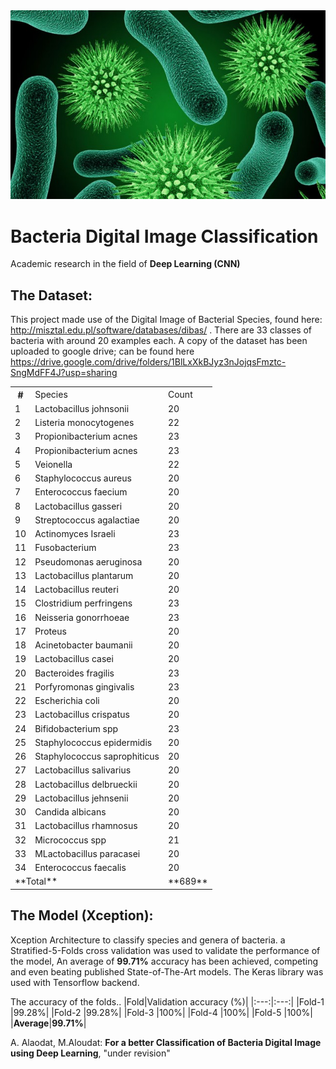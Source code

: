 
 <img src="assets/Scientists-Have-Discovered-A-Bacteria-Species-Thats-Feeds-Upon-Electricity-12-640x384.jpg" raw="true" alt="For a better Classification of Bacteria Digital Image using Deep Learning"/>

 
# Bacteria Digital Image Classification

Academic research in the field of **Deep Learning (CNN)**

## The Dataset:

This project made use of the Digital Image of Bacterial Species, found here: http://misztal.edu.pl/software/databases/dibas/ . There are 33 classes of bacteria with around 20 examples each. A copy of the dataset has been uploaded to google drive; can be found here https://drive.google.com/drive/folders/1BlLxXkBJyz3nJojqsFmztc-SngMdFF4J?usp=sharing 


<table>
 <tr>
  <th>#</th>
  <td>Species</td>
  <td>Count</td>
 </tr>
 <tr>
  <td>1</td>
  <td>Lactobacillus johnsonii</td>
  <td>20</td>
 </tr>
 
 <tr>
  <td>2</td> 
  <td>Listeria monocytogenes</td> 
  <td>22</td>
 </tr>

 <tr>
  <td>3</td> 
  <td>Propionibacterium acnes</td> 
  <td>23</td>
 </tr>
 
 <tr>
  <td>4</td> 
  <td>Propionibacterium acnes</td> 
  <td>23</td>
 </tr>
 
 <tr>
  <td>5</td> 
  <td>Veionella</td> 
  <td>22</td>
 </tr>
 
 <tr>
  <td>6</td> 
  <td>Staphylococcus aureus</td> 
  <td>20</td>
 </tr>
 
 <tr>
  <td>7</td> 
  <td>Enterococcus faecium</td> 
  <td>20</td>
 </tr>
 
 <tr>
  <td>8</td> 
  <td>Lactobacillus gasseri</td> 
  <td>20</td>
 </tr>
 
 <tr>
  <td>9</td> 
  <td>Streptococcus agalactiae</td> 
  <td>20</td>
 </tr>
 
 <tr>
  <td>10</td> 
  <td>Actinomyces Israeli</td> 
  <td>23</td>
 </tr>
 
 <tr>
  <td>11</td> 
  <td>Fusobacterium</td> 
  <td>23</td>
 </tr>
 
 <tr>
  <td>12</td> 
  <td>Pseudomonas aeruginosa</td> 
  <td>20</td>
 </tr>
 
 <tr>
  <td>13</td> 
  <td>Lactobacillus plantarum</td> 
  <td>20</td>
 </tr>
 
 <tr>
  <td>14</td> 
  <td>Lactobacillus reuteri</td> 
  <td>20</td>
 </tr>
 
 <tr>
  <td>15</td> 
  <td>Clostridium perfringens</td> 
  <td>23</td>
 </tr>
 
 <tr>
  <td>16</td> 
  <td>Neisseria gonorrhoeae</td> 
  <td>23</td>
 </tr>
 
 <tr>
  <td>17</td> 
  <td>Proteus</td> 
  <td>20</td>
 </tr>
 
 <tr>
  <td>18</td> 
  <td>Acinetobacter baumanii</td> 
  <td>20</td>
 </tr>
 
 <tr>
  <td>19</td> 
  <td>Lactobacillus casei</td> 
  <td>20</td>
 </tr>
 
  
 <tr>
  <td>20</td> 
  <td>Bacteroides fragilis</td> 
  <td>23</td>
 </tr>
  
 <tr>
  <td>21</td> 
  <td>Porfyromonas gingivalis</td> 
  <td>23</td>
 </tr>
  
 <tr>
  <td>22</td> 
  <td>Escherichia coli</td> 
  <td>20</td>
 </tr>
  
 <tr>
  <td>23</td> 
  <td>Lactobacillus crispatus</td> 
  <td>20</td>
 </tr>
  
 <tr>
  <td>24</td> 
  <td>Bifidobacterium spp</td> 
  <td>23</td>
 </tr>
  
 <tr>
  <td>25</td> 
  <td>Staphylococcus epidermidis</td> 
  <td>20</td>
 </tr>
  
 <tr>
  <td>26</td> 
  <td>Staphylococcus saprophiticus</td> 
  <td>20</td>
 </tr>
  
 <tr>
  <td>27</td> 
  <td>Lactobacillus salivarius</td> 
  <td>20</td>
 </tr>
  
 <tr>
  <td>28</td> 
  <td>Lactobacillus delbrueckii</td> 
  <td>20</td>
 </tr>
  
 <tr>
  <td>29</td> 
  <td>Lactobacillus jehnsenii</td> 
  <td>20</td>
 </tr>
 
  <tr>
  <td>30</td> 
  <td>Candida albicans</td> 
  <td>20</td>
 </tr>
 
  <tr>
  <td>31</td> 
  <td>Lactobacillus rhamnosus</td> 
  <td>20</td>
 </tr>
 
  <tr>
  <td>32</td> 
  <td>Micrococcus spp</td> 
  <td>21</td>
 </tr>
 
   <tr>
  <td>33</td> 
  <td>MLactobacillus paracasei</td> 
  <td>20</td>
 </tr>
 
   <tr>
  <td>34</td> 
  <td>Enterococcus faecalis</td> 
  <td>20</td>
 </tr>
 
  
   <tr>
  <td colspan=2>**Total**</td> 
 <td>**689**</td>
 </tr>
</Table>
 
 
## The Model (Xception):
Xception Architecture to classify species and genera of bacteria. a Stratified-5-Folds cross validation was used to validate the performance of the model, An average of **99.71%** accuracy has been achieved, competing and even beating published State-of-The-Art models. The Keras library was used with Tensorflow backend.

The accuracy of the folds..
|Fold|Validation accuracy (%)|
|:---:|:---:|
|Fold-1 |99.28%|
|Fold-2 |99.28%|
|Fold-3 |100%|
|Fold-4 |100%|
|Fold-5 |100%|
|**Average**|**99.71%**|

A. Alaodat, M.Aloudat: **For a better Classification of Bacteria Digital Image using Deep Learning**, "under revision"

